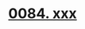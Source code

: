 # [0084. xxx](https://github.com/Tdahuyou/react/tree/main/0084.%20xxx)

<!-- region:toc -->

<!-- endregion:toc -->
